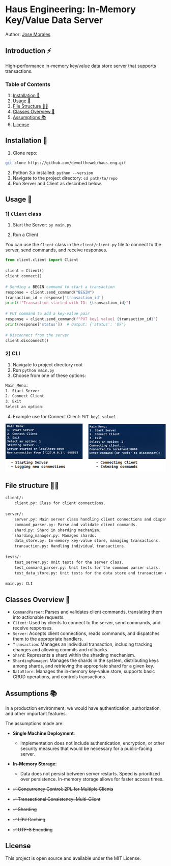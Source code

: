 # Haus Engineering: In-Memory Key/Value Data Server
Author: [Jose Morales](https://www.linkedin.com/in/moralesdev/)

## Introduction ⚡

High-performance in-memory key/value data store server that supports transactions.

### Table of Contents
1. [Installation 🎉](#installation-)
2. [Usage 💎](#usage-)
3. [File Structure 👨‍💻](#file-structure-)
4. [Classes Overview 🎨](#classes-overview-)
5. [Assumptions 📚](#assumptions-)
6. [License](#license)

## Installation 🎉

1. Clone repo: 
```bash
git clone https://github.com/devoftheweb/haus-eng.git
```
2. Python 3.x installed: `python --version`
3. Navigate to the project directory: `cd path/to/repo`
4. Run Server and Client as described below.

## Usage 💎

### 1) `Client` class

1. Start the Server: `py main.py`

2. Run a Client

You can use the `Client` class in the `client/client.py` file to connect to the server, send commands, and receive responses.

```python
from client.client import Client

client = Client()
client.connect()

# Sending a BEGIN command to start a transaction
response = client.send_command("BEGIN")
transaction_id = response['transaction_id']
print(f"Transaction started with ID: {transaction_id}")

# PUT command to add a key-value pair
response = client.send_command(f"PUT key1 value1 {transaction_id}")
print(response['status'])  # Output: {'status': 'Ok'}

# Disconnect from the server
client.disconnect()
```

### 2) CLI

1. Navigate to project directory root
2. Run `python main.py`
3. Choose from one of these options:
```bash
Main Menu:
1. Start Server
2. Connect Client
3. Exit
Select an option:
```
4. Example use for Connect Client: `PUT key1 value1`

![Starting server, connecting client](media/server-host.png)


## File structure 👨‍💻

```bash
client/: 
    client.py: Class for client connections.
    
server/:
    server.py: Main server class handling client connections and dispatching commands.
    command_parser.py: Parse and validate client commands.
    shard.py: Shard in sharding mechanism.
    sharding_manager.py: Manages shards.
    data_store.py: In-memory key-value store, managing transactions.
    transaction.py: Handling individual transactions.

tests/:
    test_server.py: Unit tests for the server class.
    test_command_parser.py: Unit tests for the command parser class.
    test_data_store.py: Unit tests for the data store and transaction classes.

main.py: CLI
```

## Classes Overview 🎨

- `CommandParser`: Parses and validates client commands, translating them into actionable requests.
- `Client`: Used by clients to connect to the server, send commands, and receive responses.
- `Server`: Accepts client connections, reads commands, and dispatches them to the appropriate handlers.
- `Transaction`: Manages an individual transaction, including tracking changes and allowing commits and rollbacks.
- `Shard`: Represents a shard within the sharding mechanism.
- `ShardingManager`: Manages the shards in the system, distributing keys among shards, and retrieving the appropriate shard for a given key.
- `DataStore`: Manages the in-memory key-value store, supports basic CRUD operations, and controls transactions.

## Assumptions 📚

In a production environment, we would have authentication, authorization, and other important features.

The assumptions made are:

- **Single Machine Deployment**:
  - Implementation does not include authentication, encryption, or other security measures that would be necessary for a public-facing server.
- **In-Memory Storage**:
  - Data does not persist between server restarts. Speed is prioritized over persistence. In-memory storage allows for faster access times.

- ~~✅ Concurrency Control: 2PL for Multiple Clients~~
- ~~✅ Transactional Consistency: Multi-Client~~
- ~~✅ Sharding~~
- ~~✅ LRU Caching~~
- ~~✅ UTF-8 Encoding~~

## License

This project is open source and available under the MIT License. 